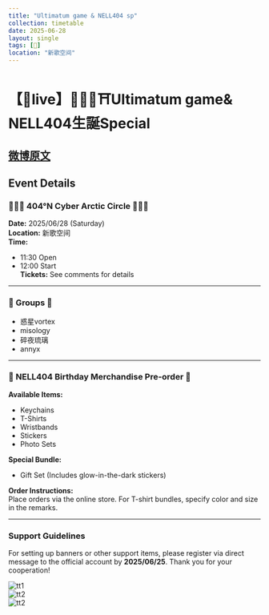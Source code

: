 ```yaml
---
title: "Ultimatum game & NELL404 sp"
collection: timetable
date: 2025-06-28
layout: single
tags: [🎂]
location: "新歌空间"
---
```


# 【🎂live】💎🌋🌀⛩️Ultimatum game& NELL404生誕Special

## [微博原文](https://weibo.com/7972569707/PwPcijD9i)

## Event Details

### 🩶🐻‍❄️ 404°N Cyber Arctic Circle 🐻‍❄️🩶  
**Date:** 2025/06/28 (Saturday)  
**Location:** 新歌空间  
**Time:**  
- 11:30 Open  
- 12:00 Start  
**Tickets:** See comments for details  

---

### 🩶 Groups 🩶

- 惑星vortex
- misology
- 碎夜琉璃
- annyx

---

### 🩶 NELL404 Birthday Merchandise Pre-order 🩶  
**Available Items:**  
- Keychains  
- T-Shirts  
- Wristbands  
- Stickers  
- Photo Sets  

**Special Bundle:**  
- Gift Set (Includes glow-in-the-dark stickers)  

**Order Instructions:**  
Place orders via the online store. For T-shirt bundles, specify color and size in the remarks.

---

### Support Guidelines  
For setting up banners or other support items, please register via direct message to the official account by **2025/06/25**. Thank you for your cooperation!  

![tt1](/timetable/2025/06/28/1.jpg)  
![tt2](/timetable/2025/06/28/2.jpg)  
![tt2](/timetable/2025/06/28/3.jpg)  